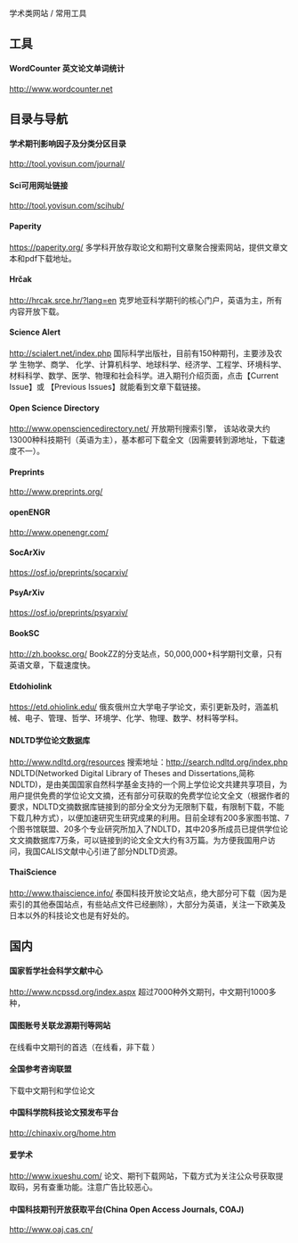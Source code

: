 学术类网站 / 常用工具

## 工具
#### WordCounter 英文论文单词统计
http://www.wordcounter.net

## 目录与导航

#### 学术期刊影响因子及分类分区目录
http://tool.yovisun.com/journal/

#### Sci可用网址链接
http://tool.yovisun.com/scihub/

#### Paperity
https://paperity.org/ 
多学科开放存取论文和期刊文章聚合搜索网站，提供文章文本和pdf下载地址。

#### Hrčak 
http://hrcak.srce.hr/?lang=en
克罗地亚科学期刊的核心门户，英语为主，所有内容开放下载。 

#### Science Alert
http://scialert.net/index.php
国际科学出版社，目前有150种期刊，主要涉及农学  生物学、商学、 化学、计算机科学、地球科学、经济学、工程学、环境科学、材料科学、数学、医学、物理和社会科学。进入期刊介绍页面，点击【Current Issue】或 【Previous Issues】就能看到文章下载链接。 

#### Open Science Directory
http://www.opensciencedirectory.net/
开放期刊搜索引擎， 该站收录大约13000种科技期刊（英语为主），基本都可下载全文（因需要转到源地址，下载速度不一）。 

#### Preprints 
http://www.preprints.org/

#### openENGR
http://www.openengr.com/

#### SocArXiv
https://osf.io/preprints/socarxiv/

#### PsyArXiv
https://osf.io/preprints/psyarxiv/


#### BookSC
http://zh.booksc.org/
BookZZ的分支站点，50,000,000+科学期刊文章，只有英语文章，下载速度快。

#### Etdohiolink
https://etd.ohiolink.edu/
俄亥俄州立大学电子学论文，索引更新及时，涵盖机械、电子、管理、哲学、环境学、化学、物理、数学、材料等学科。

#### NDLTD学位论文数据库
http://www.ndltd.org/resources
搜索地址：http://search.ndltd.org/index.php
NDLTD(Networked Digital Library of Theses and Dissertations,简称NDLTD)，是由美国国家自然科学基金支持的一个网上学位论文共建共享项目，为用户提供免费的学位论文文摘，还有部分可获取的免费学位论文全文（根据作者的要求，NDLTD文摘数据库链接到的部分全文分为无限制下载，有限制下载，不能下载几种方式），以便加速研究生研究成果的利用。目前全球有200多家图书馆、7个图书馆联盟、20多个专业研究所加入了NDLTD，其中20多所成员已提供学位论文文摘数据库7万条，可以链接到的论文全文大约有3万篇。为方便我国用户访问，我国CALIS文献中心引进了部分NDLTD资源。

#### ThaiScience
http://www.thaiscience.info/
泰国科技开放论文站点，绝大部分可下载（因为是索引的其他泰国站点，有些站点文件已经删除），大部分为英语，关注一下欧美及日本以外的科技论文也是有好处的。 


## 国内
#### 国家哲学社会科学文献中心
http://www.ncpssd.org/index.aspx
超过7000种外文期刊，中文期刊1000多种，

#### 国图账号关联龙源期刊等网站
在线看中文期刊的首选（在线看，非下载 ）

#### 全国参考咨询联盟
下载中文期刊和学位论文

#### 中国科学院科技论文预发布平台
http://chinaxiv.org/home.htm

#### 爱学术
http://www.ixueshu.com/
论文、期刊下载网站，下载方式为关注公众号获取提取码，另有查重功能。注意广告比较恶心。

#### 中国科技期刊开放获取平台(China Open Access Journals, COAJ)
http://www.oaj.cas.cn/
